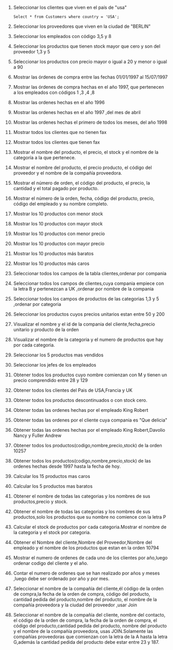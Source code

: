 1.	Seleccionar los clientes que viven en el país de "usa" 

        Select * from Customers where country = 'USA';
 
2.	Seleccionar los proveedores que viven en la ciudad de "BERLIN" 
 
3.	Seleccionar los empleados con código 3,5 y 8 
 
4.	Seleccionar los productos que tienen stock mayor que cero y son del proveedor 1,3 y 5 
 
5.	Seleccionar los productos con precio mayor o igual a 20 y menor o igual a 90 
 
6.	Mostrar las órdenes de compra entre las fechas 01/01/1997 al 15/07/1997 
 
7.	Mostrar las órdenes de compra hechas en el año 1997, que pertenecen a los empleados con códigos 1 ,3 ,4 ,8 
 
 
 
 
8.	Mostrar las ordenes hechas en el año 1996 
 
9.	Mostrar las ordenes hechas en el año 1997 ,del mes de abril 
 
10.	Mostrar las ordenes hechas el primero de todos los meses, del año 1998 
 
 
11.	Mostrar todos los clientes que no tienen fax 
 
12.	Mostrar todos los clientes que tienen fax 
 
13.	Mostrar el nombre del producto, el precio, el stock y el nombre de la categoría a la que pertenece. 
 
14.	Mostrar el nombre del producto, el precio producto, el código del proveedor y el nombre de la compañía proveedora. 
 
 
15.	Mostrar el número de orden, el código del producto, el precio, la cantidad y el total pagado por producto. 
 
 
16.	Mostrar el número de la orden, fecha, código del producto, precio, código del empleado y su nombre completo. 
 
 
17.	Mostrar los 10 productos con menor stock 
 
18.	Mostrar los 10 productos con mayor stock 
 
 
19.	Mostrar los 10 productos con menor precio 
 
 
20.	Mostrar los 10 productos con mayor precio 
 
21.	Mostrar los 10 productos más baratos 
 
22.	Mostrar los 10 productos más caros 
 

1.	Seleccionar todos los campos de la tabla clientes,ordenar por compania 
 
2.	Seleccionar todos los campos de clientes,cuya compania empiece con la letra B y pertenezcan a UK ,ordenar por nombre de la compania 
 
 
3.	Seleccionar todos los campos de productos de las categorias 1,3 y 5 
,ordenar por categoria 
 
 
4.	Seleccionar los productos cuyos precios unitarios estan entre 50 y 200 
 
5.	Visualizar el nombre y el id de la compania del cliente,fecha,precio unitario y producto de la orden 
 
6.	Visualizar el nombre de la categoria y el numero de productos que hay por cada categoria. 
 
 
 
7.	Seleccionar los 5 productos mas vendidos 
 
 
8.	Seleccionar los jefes de los empleados 
 
9.	Obtener todos los productos cuyo nombre comienzan con M y tienen un precio comprendido entre 28 y 129 
 
 
10.	Obtener todos los clientes del  Pais de USA,Francia y UK 
 
 
11.	Obtener todos los productos descontinuados o con stock cero. 
 
12.	Obtener todas las ordenes hechas por el empleado King Robert 
 
 
13.	Obtener todas las ordenes por el cliente cuya compania es "Que delicia" 
 
 
 
 
 
14.	Obtener todas las ordenes hechas por el empleado King 
Robert,Davolio Nancy y Fuller Andrew 
 
 
15.	Obtener todos los productos(codigo,nombre,precio,stock) de la orden 
10257 
 
 
16.	Obtener todos los productos(codigo,nombre,precio,stock) de las ordenes hechas desde 1997 hasta la fecha de hoy. 
 
17.	Calcular los 15 productos mas caros 
 	 
18.	Calcular los 5 productos mas baratos 
 
 
19.	Obtener el nombre de todas las categorias y los nombres de sus productos,precio y stock. 
 
 
20.	Obtener el nombre de todas las categorias y los nombres de sus productos,solo los productos que su nombre no comience con la letra 
P 
 
21.	Calcular el stock de productos por cada categoria.Mostrar el nombre de la categoria y el stock por categoria. 
 
22.	Obtener el Nombre del cliente,Nombre del Proveedor,Nombre del empleado y el nombre de los productos que estan en la orden 10794 
 
23.	Mostrar el numero de ordenes de cada uno de los clientes por año,luego ordenar codigo del cliente y el año. 
 
 
24.	Contar el numero de ordenes que se han realizado por años y meses ,luego debe ser ordenado por año y por mes. 
 
 
25.	Seleccionar el nombre de la compañía del cliente,él código de la orden de compra,la fecha de la orden de compra, código del producto, cantidad pedida del producto,nombre del producto, el nombre de la compañía proveedora y la ciudad del proveedor ,usar Join 
 
26. Seleccionar el nombre de la compañía del cliente, nombre del contacto, el código de la orden de compra, la fecha de la orden de compra, el código del producto,cantidad pedida del producto, nombre del producto y el nombre de la compañía proveedora, usas JOIN.Solamente las compañías proveedoras que comienzan con la letra de la A hasta la letra G,además la cantidad pedida del producto debe estar entre 23 y 187. 
 
 

 
 
